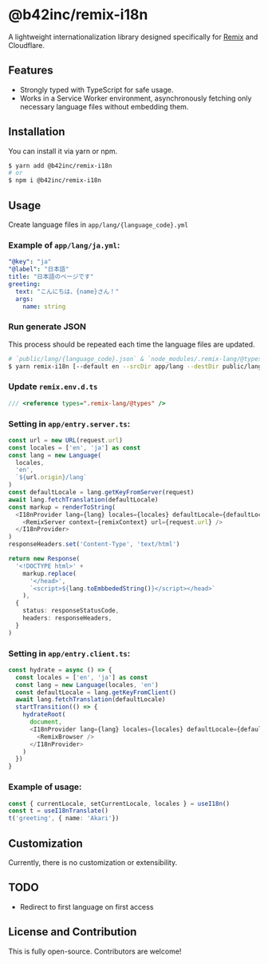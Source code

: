# @b42inc/remix-i18n

A lightweight internationalization library designed specifically for [Remix](https://remix.run) and Cloudflare.

## Features
- Strongly typed with TypeScript for safe usage.
- Works in a Service Worker environment, asynchronously fetching only necessary language files without embedding them.

## Installation

You can install it via yarn or npm.

```sh
$ yarn add @b42inc/remix-i18n
# or
$ npm i @b42inc/remix-i18n
```

## Usage
Create language files in `app/lang/{language_code}.yml`

### Example of `app/lang/ja.yml`:

```yaml
"@key": "ja"
"@label": "日本語"
title: "日本語のページです"
greeting:
  text: "こんにちは、{name}さん！"
  args:
    name: string
```

### Run generate JSON
This process should be repeated each time the language files are updated.
```sh
# `public/lang/{language_code}.json` & `node_modules/.remix-lang/@types`
$ yarn remix-i18n [--default en --srcDir app/lang --destDir public/lang]
```

### Update `remix.env.d.ts`
```typescript
/// <reference types=".remix-lang/@types" />
```

### Setting in `app/entry.server.ts`:

```typescript
const url = new URL(request.url)
const locales = ['en', 'ja'] as const
const lang = new Language(
  locales,
  'en',
  `${url.origin}/lang`
)
const defaultLocale = lang.getKeyFromServer(request)
await lang.fetchTranslation(defaultLocale)
const markup = renderToString(
  <I18nProvider lang={lang} locales={locales} defaultLocale={defaultLocale}>
    <RemixServer context={remixContext} url={request.url} />
  </I18nProvider>
)
responseHeaders.set('Content-Type', 'text/html')

return new Response(
  '<!DOCTYPE html>' +
    markup.replace(
      '</head>',
      `<script>${lang.toEmbbededString()}</script></head>`
    ),
  {
    status: responseStatusCode,
    headers: responseHeaders,
  }
)
```

### Setting in `app/entry.client.ts`:

```typescript
const hydrate = async () => {
  const locales = ['en', 'ja'] as const
  const lang = new Language(locales, 'en')
  const defaultLocale = lang.getKeyFromClient()
  await lang.fetchTranslation(defaultLocale)
  startTransition(() => {
    hydrateRoot(
      document,
      <I18nProvider lang={lang} locales={locales} defaultLocale={defaultLocale}>
        <RemixBrowser />
      </I18nProvider>
    )
  })
}
```

### Example of usage:

```typescript
const { currentLocale, setCurrentLocale, locales } = useI18n()
const t = useI18nTranslate()
t('greeting', { name: 'Akari'})
```

## Customization
Currently, there is no customization or extensibility.

## TODO
- Redirect to first language on first access

## License and Contribution
This is fully open-source. Contributors are welcome!
